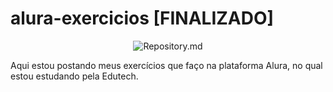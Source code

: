 # alura-exercicios [FINALIZADO]


<p align="center">
<img src="https://visitor-badge.laobi.icu/badge?page_id=Na18k/alura-exercicios-pessoal" align="center" alt="Repository.md"/>
  
Aqui estou postando meus exercícios que faço na plataforma Alura, no qual estou estudando pela Edutech.
